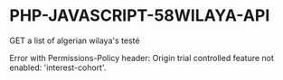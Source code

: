 # PHP-JAVASCRIPT-58WILAYA-API
GET a list of algerian wilaya's
testé

Error with Permissions-Policy header: Origin trial controlled feature not enabled: 'interest-cohort'.
